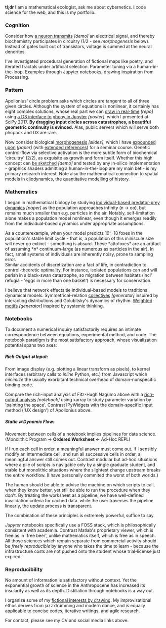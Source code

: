**tl;dr**
I am a mathematical ecologist, ask me about cybernetics. I code science for the web, and this is my portfolio.

### Cognition
Consider how [a neuron transmits](/research/neuron_web/) *[demo]* an electrical signal, and thereby biochemistry participates in circuitry (1/2 - see *morphogenesis* below). Instead of gates built out of transistors, voltage is summed at the neural dendrites.

I've investigated procedural generation of fictional maps like poetry, and iterated fractals under artificial selection. Parameter tuning via a human-in-the-loop. Examples through Jupyter notebooks, drawing inspiration from Processing.

### Pattern
Apollonius' circle problem asks which circles are tangent to all of three given circles. Although the system of equations is nonlinear, it certainly has eight complex solutions, whose real part we can [draw in real-time](https://github.com/JazzTap/mcs563/blob/master/README.md) *[repo]* using [a D3 interface to phcpy in Jupyter](research/scipy2017.pdf) *[poster]*, which I presented at SciPy 2017. **By dragging input circles across catastrophes, a beautiful geometric continuity is evinced.** Alas, public servers which will serve both phcpack and D3 are rare.

Now consider biological [morphogenesis](research/geobio_pattern/slides.pdf) *[slides]*, which I have [expounded upon](research/geobio_pattern/paper.pdf) *[paper]* (with [extended references](research/geobio_pattern/refs.pdf)) for a seminar course. Genetic control-flow via selective activation is the more subtle form of biochemical 'circuitry' (2/2), as exquisite as growth and form itself. Whether this high concept can [be sketched](research/vesicle.html) *[demo]* and tested by any in-silico implementation - graphics shaders admitting a human-in-the-loop are my main bet - is my primary research interest. Note also the mathematical connection to spatial models in cliodynamics, the quantitative modelling of history.

### Mathematics
I began in mathematical biology by studying [individual-based predator-prey dynamics](research/honcap.pdf) *[paper]* as the population approaches infinity (n -> oo), but remains much smaller than e.g. particles in the air. Notably, self-limitation alone makes a population model nonlinear, even though it emerges readily from the individual-based dynamics under appropriate assumptions.

<div class="side">As a counterexample, when your model predicts 10^-18 foxes in the population's stable limit cycle - that is, a population of this miniscule size will never go extinct - something is absurd. These *attofoxes* are an artifact of assuming *n* continuum-large (as numerous as particles in the air). In fact, small systems of individuals are inherently noisy, prone to sampling error. </div>
  
<div class="side">Similar accidents of discretization are a fact of life, in contradiction to control-theoretic optimality. For instance, isolated populations can and will perish in a black-swan catastrophe, so migration between habitats (incl' refugia - 'eggs in more than one basket') is necessary for conservation.</div>

I believe that network effects tie individual-based models to traditional dynamical models. Symmetrical-relation [collectives](https://sagecell.sagemath.org/?z=eJxtU99vmzAQfi5S_oeT-oCRCFm6qlI78VB1bfeUSl3fsgg5cIBTYzPbaZZN-993B21SbUMCm_N3v777rLreugBm2_V7kB5MP4lqZzvoZOi1DVqtQY2Yfs8GBnW9nkSmz5w0le0yj1iJhTWYwCkoo4KSWv1EcKaZRJPoFG4evjw8PsHt3d3tzdPXKzaNrhD7fddhcKqUOgZZbWSJptxzdqd-UDBYgLEVerA1dFBq6T36SVRhDexa7JRTphF9QlFPTgcse6nQjmAorTFYBg_BAr6g2x8wmwNG1cfUS5VuVnk-n0RAj8MAOZGSSefkXsBySdsDtM9UtVSrFIbNZrWC2jrYcHDqr0HRZ4tkNUb692Gs-gsLySHv1plXGgT9JczkWO0jahmUNdwx81AUzHlRCI-6TsH4lP3yYSCMOWF7tqA-_LYTxiefYLB0ZNFo2HIskSaDPcoAKMsWnpWpILQIjXpBQ4dBdUz_a0xVjeQQx6UMaOgVS9bFEEKo1CRjl6nhPpFUho5BlHI1dHRCMxMNmsGcvBPAGsMOKSVXcEx4PM-5Rx7csJBuSZncMXwj8P_YRu0RjprlRZkgpvP0LAVPcs3FyEo6LslQXy8dpXpjXCzP0o_pOZd-zXS-F6B0ySj2NoTeX81mPsjy2ZLiam13RFE3-75Fz2H87Ozy_MP84uJytkPVtAGraeNk304rJ3cUbbr1_PWywUl0T5k-q3s-F9cp88nTjd88iwMnxaiWmOq4z_iqitJq64r1vtByjTr_Nb-K15qqilOY0t5hFf9OMt_aneCri1WDI9TnT26LAwHUHV196Y7c_wGBpVQi&lang=sage) *[generator]* inspired by interacting distributions and Golubitsky's dynamics of rhythm. [Weighted motifs](https://sagecell.sagemath.org/?z=eJyFU01v2zAMvQfIfyDQg-3C8Zp9HBbAhwDdggJbe2hvhhEoFm2zUSRBUpp4w_77KLtrO2DAZB8k4fE9PpKigzUugD4e7ADCg7bzWevMAQ4iWGWCoh3QhLFDvIigg1XzmbaFE1qaQ-ERZXprNGZwAaQpkFD0A8Hpbj6bzy7g_uZ28-0LfL97uPl6v4o3UyQEdFo4FpaPokHdDFHW0ZlZgD8j0edABRYxRmjAc0NBBDJ6QbqnHcUtaAwn4_ZwotBDS2eUcELq-uDHOBRND86cII2EGUsM0IsnBEltiw41W3PGovYUBmiNA3MMnSHdQWO0xiaKMJPEliUc36c2Bx_K0TLbAV4aSlCoU5tNZ2oZAeQhglZxX8JrxToMW89GMI0li5IOOQd5bNiT4jQmElSeY98W-k-YD1ksbQQ5fOYWzokhheoV3_SGGkyrZX6VL5Z1DjqfYv6xbFl9uLQV1e8-5rBcxF0O07nOxhQpdoWZO0x1VkP2In90-rlvKZ-y3IeY2zofTT9XrCo-58Wn8X_Pfx19S2wUjwvX-f_1j4wbprumjRO2T9d5RLJqmUy9Rrl9maLtlE3CKW6KOLRpY5Rx292wVWKHqvy5XCU7JZp9ksOC9w5l8isrfG9OY0dQdjhBffngjjhZnc8sewmwLlgR9ZNQR_QjvudHkfiAQg4JjB2CtXy8PHPCex7mtoWUz7CA_U023l7FwfybjX0a57cumkmz6qqulnVEPdxd3624zEKCYaI2kpuWp7qAN4EFN4eHGSynglYJjRAfrRMUit82DT3m&lang=sage) *[generator]* inspired by systemic thinking.

### Notebooks
To document a numerical inquiry satisfactorily requires an intimate correspondence between equations, experimental method, and code. The notebook paradigm is the most satisfactory approach, whose visualization potential spans two axes:

##### Rich Output ⇄ Input:
From image display (e.g. plotting a linear transform as pixels), to kernel interfaces (arbitrary calls to *inline* Python, etc.) from Javascript which *minimize* the usually exorbitant technical overhead of domain-nonspecific binding code.

Compare the rich-input analysis of Fitz-Hugh Nagumo above with a [rich-output analysis](https://gist.github.com/JazzTap/a9d74398b2e6252deeeda63c3a3718e3) *[notebook]* using xarray to study parameter variation by 'painting the space'. Contrast IPyWidgets with the domain-specific input method ('UX design') of Apollonius above.

##### Static ⇄ Dynamic Flow: 
Movement between cells of a notebook implies pipelines for data science.  
(Monolithic Program → **Ordered Worksheet** ← Ad-Hoc REPL)

If I run each cell in order, a meaningful answer must come out. If I sensibly modify an intermediate cell, and run all successive cells in order, a meaningful answer still comes out. Contrast modular but ad-hoc situations where a pile of scripts is navigable only by a single graduate student, and stable but monolithic situations where the slightest change upstream breaks the entire workflow. (I have personally commited the worst of both worlds.)

<div class="side">The human should be able to advise the machine on which scripts to call, when they know better, yet still be able to run the procedure when they don't. By treating the worksheet as a pipeline, we have well-defined invalidation criteria for cached data. while the user traverses the pipeline linearly, the update process is transparent.</div>

The combination of these principles is extremely powerful, suffice to say.

*Jupyter* notebooks specifically use a FOSS stack, which is philosophically consistent with academia. Contrast Matlab's proprietary viewer, which is free as in 'free beer', unlike mathematics itself, which is free as in speech. All those sciences which remain separate from commercial activity should be *freely reproducible* by anyone who takes the time to learn - because the infrastructure costs are not pushed onto the student whose trial-license just expired.

### Reproducibility
No amount of information is satisfactory without context. Yet the exponential growth of science in the Anthropocene has increased its insularity as well as its depth. Distillation through notebooks is a way out.

I organize some of my [fictional interests by drawing](muses). My improvisational ethos derives from jazz drumming and modern dance, and is equally applicable to concise codes, iterative writings, and agile research.

For contact, please see my CV and social media links above.
